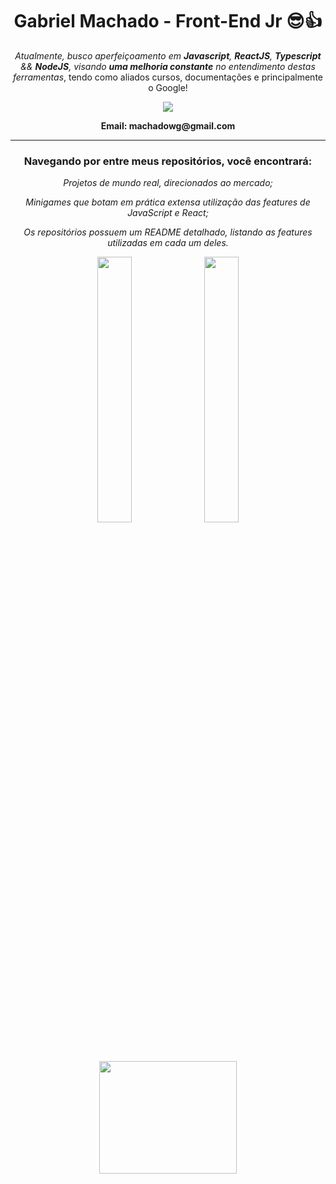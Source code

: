 ## <h1 align=center>Gabriel Machado - Front-End Jr 😎👍 </h1>

<div align=center>

  <p><em>Atualmente, busco aperfeiçoamento em <strong>Javascript</strong>, <strong>ReactJS</strong>, <strong>Typescript</strong> && <strong>NodeJS</strong>, visando <strong><em> uma melhoria constante</em></strong> no entendimento destas ferramentas</em>, tendo como aliados cursos, documentações e principalmente o Google! </p>
  
  <div align=center>
  
   <a href="https://www.linkedin.com/in/machado001/" target="_blank"><img src="https://img.shields.io/badge/-LinkedIn-%230077B5?style=for-the-badge&logo=linkedin&logoColor=white" target="_blank"></a> 
   <p><strong>Email: machadowg@gmail.com</strong></p>
  </div>
</div>
<hr>

<h3 align=center> Navegando por entre meus repositórios, você encontrará: </h3>

<div style="list-style:none" align=center>
 <p><em>Projetos de mundo real, direcionados ao mercado; </em></p>
 <p><em>Minigames que botam em prática extensa utilização das features de JavaScript e React;</em></p>
 <p><em>Os repositórios possuem um README detalhado, listando as features utilizadas em cada um deles. </em></p>

</div>

<div align=center>
   <img width='33%' src="https://github-readme-stats.vercel.app/api?username=machado001&show_icons=true&theme=highcontrast"/>
   <img width='33%' src="https://github-readme-stats.vercel.app/api/top-langs/?username=machado001&layout=compact&theme=highcontrast"/>
   <img width='66%' height='180em' src="https://github-readme-streak-stats.herokuapp.com/?user=machado001&theme=highcontrast">         
</div>
 
